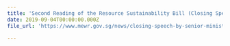 ```yaml
---
title: 'Second Reading of the Resource Sustainability Bill (Closing Speech)'
date: 2019-09-04T00:00:00.000Z
file_url: 'https://www.mewr.gov.sg/news/closing-speech-by-senior-minister-of-state-for-the-environment-and-water-resources-dr-amy-khor-for-the-second-reading-of-the-resource-sustainability-bill--4-sep-2019'

---
```


